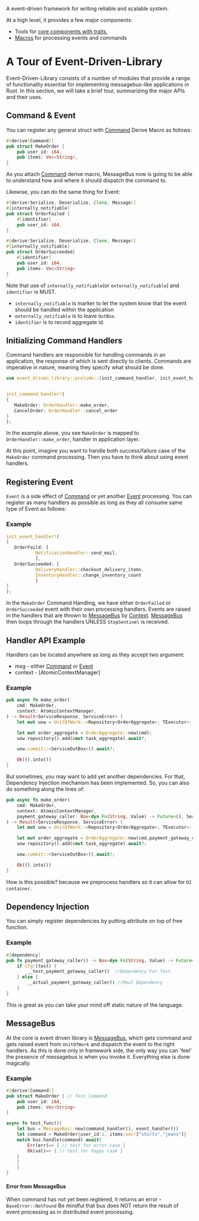 [event-driven-core]: https://docs.rs/event-driven-core
[event-driven-macro]: https://docs.rs/event-driven-macro
[Command]: https://docs.rs/event-driven-core/latest/event_driven_core/message/trait.Command.html
[Event]: https://docs.rs/event-driven-core/latest/event_driven_core/message/trait.Message.html
[MessageBus]: https://docs.rs/event-driven-core/latest/event_driven_core/messagebus/index.html
[Context]: https://docs.rs/event-driven-core/latest/event_driven_core/messagebus/struct.ContextManager.html


A event-driven framework for writing reliable and scalable system.

At a high level, it provides a few major components:

* Tools for [core components with traits][event-driven-core],
* [Macros][event-driven-macro] for processing events and commands

# A Tour of Event-Driven-Library

Event-Driven-Library consists of a number of modules that provide a range of functionality
essential for implementing messagebus-like applications in Rust. In this
section, we will take a brief tour, summarizing the major APIs and
their uses.

## Command & Event
You can register any general struct with [Command] Derive Macro as follows:
```rust
#[derive(Command)]
pub struct MakeOrder {
    pub user_id: i64,
    pub items: Vec<String>,
}
```
As you attach [Command] derive macro, MessageBus now is going to be able to understand how and where it should
dispatch the command to.

Likewise, you can do the same thing for Event:
```rust
#[derive(Serialize, Deserialize, Clone, Message)]
#[internally_notifiable]
pub struct OrderFailed {
    #[identifier]
    pub user_id: i64,
}

#[derive(Serialize, Deserialize, Clone, Message)]
#[internally_notifiable]
pub struct OrderSucceeded{
    #[identifier]
    pub user_id: i64,
    pub items: Vec<String>
}
```
Note that use of `internally_notifiable`(or `externally_notifiable`) and `identifier` is MUST.

* `internally_notifiable` is marker to let the system know that the event should be handled
within the application
* `externally_notifiable` is to leave `OutBox`.
* `identifier` is to record aggregate id.

## Initializing Command Handlers
Command handlers are responsible for handling commands in an application, the response of which is sent directly to
clients. Commands are imperative in nature, meaning they specify what should be done.

```rust
use event_driven_library::prelude::{init_command_handler, init_event_handler};


init_command_handler!(
{
   MakeOrder: OrderHandler::make_order,
   CancelOrder: OrderHandler::cancel_order
}
);
```
In the example above, you see `MakeOrder` is mapped to `OrderHandler::make_order`, handler in application layer.

At this point, imagine you want to handle both success/failure case of the `MakeOrder` command processing.
Then you have to think about using event handlers.  

## Registering Event

`Event` is a side effect of [Command] or yet another [Event] processing.
You can register as many handlers as possible as long as they all consume same type of Event as follows:

### Example

```rust
init_event_handler!(
{
   OrderFaild: [
           NotificationHandler::send_mail,
           ],
   OrderSucceeded: [
           DeliveryHandler::checkout_delivery_items,
           InventoryHandler::change_inventory_count
           ]
}
);
```
In the `MakeOrder` Command Handling, we have either `OrderFailed` or `OrderSucceeded` event with their own processing handlers.
Events are raised in the handlers that are thrown to [MessageBus] by [Context].
[MessageBus] then loops through the handlers UNLESS `StopSentinel` is received.

## Handler API Example

Handlers can be located anywhere as long as they accept two argument:

* msg - either [Command] or [Event]
* context - [AtomicContextManager]

### Example
```rust
pub async fn make_order(
    cmd: MakeOrder,
    context: AtomicContextManager,
) -> Result<ServiceResponse, ServiceError> {
    let mut uow = UnitOfWork::<Repository<OrderAggregate>, TExecutor>::new(context).await;

    let mut order_aggregate = OrderAggregate::new(cmd);
    uow.repository().add(&mut task_aggregate).await?;

    uow.commit::<ServiceOutBox>().await?;

    Ok(().into())
}

```
But sometimes, you may want to add yet another dependencies. For that, Dependency Injection mechanism has been implemented.
So, you can also do something along the lines of:

```rust
pub async fn make_order(
    cmd: MakeOrder,
    context: AtomicContextManager,
    payment_gateway_caller: Box<dyn Fn(String, Value) -> Future<(), ServiceError> + Send + Sync + 'static> //injected dependency
) -> Result<ServiceResponse, ServiceError> {
    let mut uow = UnitOfWork::<Repository<OrderAggregate>, TExecutor>::new(context).await;

    let mut order_aggregate = OrderAggregate::new(cmd,payment_gateway_caller);
    uow.repository().add(&mut task_aggregate).await?;

    uow.commit::<ServiceOutBox>().await?;

    Ok(().into())
}
```

How is this possible? because we preprocess handlers so it can allow for `DI container`.

## Dependency Injection
You can simply register dependencies by putting attribute on top of free function.

### Example

```rust
#[dependency]
pub fn payment_gateway_caller() -> Box<dyn Fn(String, Value) -> Future<(), ServiceError> + Send + Sync + 'static> {
    if cfg!(test) {
        __test_payment_gateway_caller()  //Dependency For Test
    } else {
        __actual_payment_gateway_caller() //Real Dependency
    }
}

```

This is great as you can take your mind off static nature of the language.

## MessageBus
At the core is event driven library is [MessageBus], which gets command and gets raised event from
`UnitOfWork` and dispatch the event to the right handlers.
As this is done only in framework side, the only way you can 'feel' the presence of messagebus is
when you invoke it. Everything else is done magically.

### Example
```rust
#[derive(Command)]
pub struct MakeOrder { // Test Command
    pub user_id: i64,
    pub items: Vec<String>
}

async fn test_func(){
    let bus = MessageBus::new(command_handler(), event_handler())
    let command = MakeOrder{user_id:1, items:vec!["shirts","jeans"]}
    match bus.handle(command).await{
        Err(err)=> { // test for error case }
        Ok(val)=> { // test for happy case }
    }
    }
    }   
}
```

#### Error from MessageBus
When command has not yet been regitered, it returns an error - `BaseError::NotFound`
Be mindful that bus does NOT return the result of event processing as in distributed event processing.
